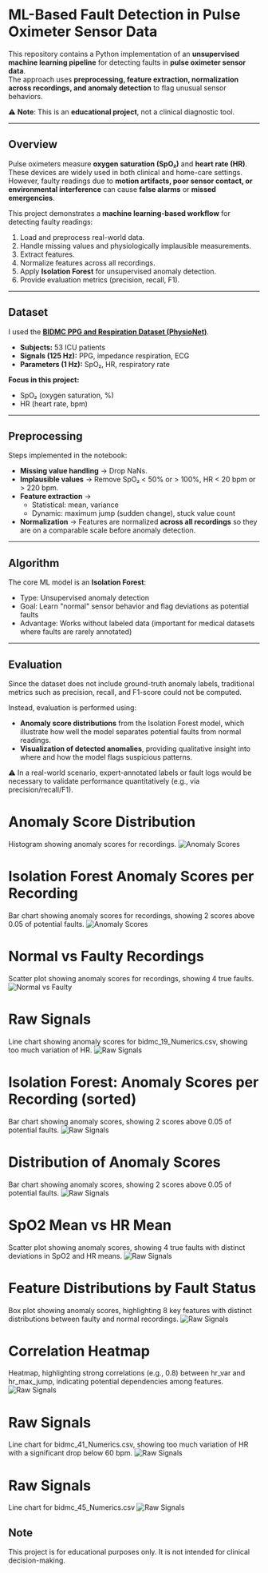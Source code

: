 # ML-Based Fault Detection in Pulse Oximeter Sensor Data

This repository contains a Python implementation of an **unsupervised machine learning pipeline** for detecting faults in **pulse oximeter sensor data**.  
The approach uses **preprocessing, feature extraction, normalization across recordings, and anomaly detection** to flag unusual sensor behaviors.  

⚠️ **Note**: This is an **educational project**, not a clinical diagnostic tool.

---

## Overview

Pulse oximeters measure **oxygen saturation (SpO₂)** and **heart rate (HR)**. These devices are widely used in both clinical and home-care settings.  
However, faulty readings due to **motion artifacts, poor sensor contact, or environmental interference** can cause **false alarms** or **missed emergencies**.  

This project demonstrates a **machine learning-based workflow** for detecting faulty readings:

1. Load and preprocess real-world data.  
2. Handle missing values and physiologically implausible measurements.  
3. Extract features.  
4. Normalize features across all recordings.  
5. Apply **Isolation Forest** for unsupervised anomaly detection.  
6. Provide evaluation metrics (precision, recall, F1).  

---

## Dataset

I used the **[BIDMC PPG and Respiration Dataset (PhysioNet)](https://physionet.org/content/bidmc/1.0.0/)**.  

- **Subjects:** 53 ICU patients  
- **Signals (125 Hz):** PPG, impedance respiration, ECG  
- **Parameters (1 Hz):** SpO₂, HR, respiratory rate  

**Focus in this project:**  
- SpO₂ (oxygen saturation, %)  
- HR (heart rate, bpm)  

---

## Preprocessing

Steps implemented in the notebook:

- **Missing value handling** → Drop NaNs.  
- **Implausible values** → Remove SpO₂ < 50% or > 100%, HR < 20 bpm or > 220 bpm.  
- **Feature extraction** →  
  - Statistical: mean, variance  
  - Dynamic: maximum jump (sudden change), stuck value count  
- **Normalization** → Features are normalized **across all recordings** so they are on a comparable scale before anomaly detection.  

---

## Algorithm

The core ML model is an **Isolation Forest**:

- Type: Unsupervised anomaly detection  
- Goal: Learn "normal" sensor behavior and flag deviations as potential faults  
- Advantage: Works without labeled data (important for medical datasets where faults are rarely annotated)

---

## Evaluation

Since the dataset does not include ground-truth anomaly labels, 
traditional metrics such as precision, recall, and F1-score could not be computed.  

Instead, evaluation is performed using:
- **Anomaly score distributions** from the Isolation Forest model, which illustrate how well the model separates potential faults from normal readings.
- **Visualization of detected anomalies**, providing qualitative insight into where and how the model flags suspicious patterns.

⚠️ In a real-world scenario, expert-annotated labels or fault logs would be necessary to validate performance quantitatively (e.g., via precision/recall/F1).

# Anomaly Score Distribution
Histogram showing anomaly scores for recordings.
![Anomaly Scores](./Plots/11.png)


# Isolation Forest Anomaly Scores per Recording
Bar chart showing anomaly scores for recordings, showing 2 scores above 0.05 of potential faults.
![Anomaly Scores](./Plots/1.png)

# Normal vs Faulty Recordings
Scatter plot showing anomaly scores for recordings, showing 4 true faults.
![Normal vs Faulty](./Plots/2.png)

# Raw Signals
Line chart showing anomaly scores for bidmc_19_Numerics.csv, showing too much variation of HR.
![Raw Signals](./Plots/3.png)

# Isolation Forest: Anomaly Scores per Recording (sorted)
Bar chart showing anomaly scores, showing 2 scores above 0.05 of potential faults.
![Raw Signals](./Plots/4.png)

# Distribution of Anomaly Scores
Bar chart showing anomaly scores, showing 2 scores above 0.05 of potential faults.
![Raw Signals](./Plots/5.png)

# SpO2 Mean vs HR Mean
Scatter plot showing anomaly scores, showing 4 true faults with distinct deviations in SpO2 and HR means.
![Raw Signals](./Plots/6.png)


# Feature Distributions by Fault Status
Box plot showing anomaly scores, highlighting 8 key features with distinct distributions between faulty and normal recordings.
![Raw Signals](./Plots/7.png)

# Correlation Heatmap
Heatmap, highlighting strong correlations (e.g., 0.8) between hr_var and hr_max_jump, indicating potential dependencies among features.
![Raw Signals](./Plots/8.png)

# Raw Signals
Line chart for bidmc_41_Numerics.csv, showing too much variation of HR with a significant drop below 60 bpm.
![Raw Signals](./Plots/9.png)

# Raw Signals
Line chart for bidmc_45_Numerics.csv
![Raw Signals](./Plots/10.png)

## Note

This project is for educational purposes only.
It is not intended for clinical decision-making.
